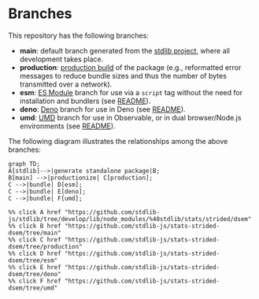 <!--

@license Apache-2.0

Copyright (c) 2022 The Stdlib Authors.

Licensed under the Apache License, Version 2.0 (the "License");
you may not use this file except in compliance with the License.
You may obtain a copy of the License at

    http://www.apache.org/licenses/LICENSE-2.0

Unless required by applicable law or agreed to in writing, software
distributed under the License is distributed on an "AS IS" BASIS,
WITHOUT WARRANTIES OR CONDITIONS OF ANY KIND, either express or implied.
See the License for the specific language governing permissions and
limitations under the License.

-->

# Branches

This repository has the following branches:

-   **main**: default branch generated from the [stdlib project][stdlib-url], where all development takes place.
-   **production**: [production build][production-url] of the package (e.g., reformatted error messages to reduce bundle sizes and thus the number of bytes transmitted over a network).
-   **esm**: [ES Module][esm-url] branch for use via a `script` tag without the need for installation and bundlers (see [README][esm-readme]).
-   **deno**: [Deno][deno-url] branch for use in Deno (see [README][deno-readme]).
-   **umd**: [UMD][umd-url] branch for use in Observable, or in dual browser/Node.js environments (see [README][umd-readme]).

The following diagram illustrates the relationships among the above branches:

```mermaid
graph TD;
A[stdlib]-->|generate standalone package|B;
B[main] -->|productionize| C[production];
C -->|bundle| D[esm];
C -->|bundle| E[deno];
C -->|bundle| F[umd];

%% click A href "https://github.com/stdlib-js/stdlib/tree/develop/lib/node_modules/%40stdlib/stats/strided/dsem"
%% click B href "https://github.com/stdlib-js/stats-strided-dsem/tree/main"
%% click C href "https://github.com/stdlib-js/stats-strided-dsem/tree/production"
%% click D href "https://github.com/stdlib-js/stats-strided-dsem/tree/esm"
%% click E href "https://github.com/stdlib-js/stats-strided-dsem/tree/deno"
%% click F href "https://github.com/stdlib-js/stats-strided-dsem/tree/umd"
```

[stdlib-url]: https://github.com/stdlib-js/stdlib/tree/develop/lib/node_modules/%40stdlib/stats/strided/dsem
[production-url]: https://github.com/stdlib-js/stats-strided-dsem/tree/production
[deno-url]: https://github.com/stdlib-js/stats-strided-dsem/tree/deno
[deno-readme]: https://github.com/stdlib-js/stats-strided-dsem/blob/deno/README.md
[umd-url]: https://github.com/stdlib-js/stats-strided-dsem/tree/umd
[umd-readme]: https://github.com/stdlib-js/stats-strided-dsem/blob/umd/README.md
[esm-url]: https://github.com/stdlib-js/stats-strided-dsem/tree/esm
[esm-readme]: https://github.com/stdlib-js/stats-strided-dsem/blob/esm/README.md